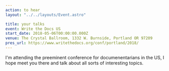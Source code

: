 ```yaml
---
action: to hear
layout: "../../layouts/Event.astro"

title: your talks
event: Write the Docs US
start_date: 2018-05-06T00:00:00.000Z
venue: The Crystal Ballroom, 1332 W. Burnside, Portland OR 97209
pres_url: https://www.writethedocs.org/conf/portland/2018/
---
```


I'm attending the preeminent conference for documenentarians in the US, I hope meet you there and talk about all sorts of interesting topics.
